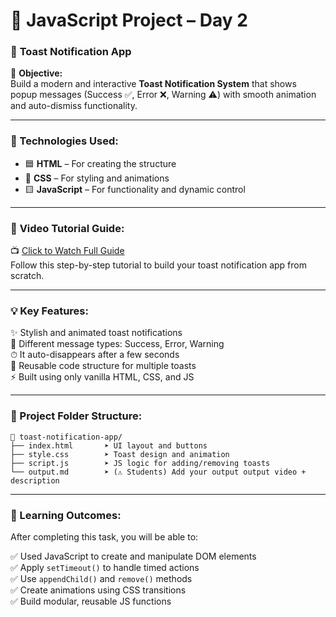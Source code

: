 
# 🚀 JavaScript Project – **Day 2**  
### 🔔 **Toast Notification App**

🎯 **Objective:**  
Build a modern and interactive **Toast Notification System** that shows popup messages (Success ✅, Error ❌, Warning ⚠️) with smooth animation and auto-dismiss functionality.

---

### 🧰 Technologies Used:
- 🟦 **HTML** – For creating the structure  
- 🎨 **CSS** – For styling and animations  
- 🟨 **JavaScript** – For functionality and dynamic control

---

### 🎥 **Video Tutorial Guide:**  
📺 [Click to Watch Full Guide](https://youtu.be/mkNITfM1gm8?si=-yI_j0r2ApYMrl3E)  
Follow this step-by-step tutorial to build your toast notification app from scratch.

---

### 💡 Key Features:
✨ Stylish and animated toast notifications  
🎯 Different message types: Success, Error, Warning  
⏱ It auto-disappears after a few seconds  
🔁 Reusable code structure for multiple toasts  
⚡ Built using only vanilla HTML, CSS, and JS

---

### 📁 Project Folder Structure:
```
📁 toast-notification-app/
├── index.html       ➤ UI layout and buttons
├── style.css        ➤ Toast design and animation
├── script.js        ➤ JS logic for adding/removing toasts
└── output.md        ➤ (⚠️ Students) Add your output output video + description
```

---

### 📌 Learning Outcomes:
After completing this task, you will be able to:

✅ Used JavaScript to create and manipulate DOM elements  
✅ Apply `setTimeout()` to handle timed actions  
✅ Use `appendChild()` and `remove()` methods  
✅ Create animations using CSS transitions  
✅ Build modular, reusable JS functions

